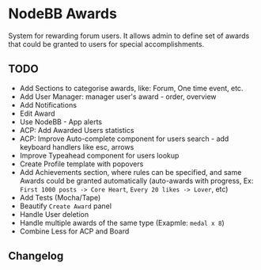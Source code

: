 # NodeBB Awards

System for rewarding forum users. It allows admin to define set of awards that could be granted to users for special accomplishments. 

## TODO

- Add Sections to categorise awards, like: Forum, One time event, etc.
- Add User Manager: manager user's award - order, overview
- Add Notifications
- Edit Award
- Use NodeBB - App alerts
- ACP: Add Awarded Users statistics
- ACP: Improve Auto-complete component for users search - add keyboard handlers like esc, arrows
- Improve Typeahead component for users lookup
- Create Profile template with popovers
- Add Achievements section, where rules can be specified, and same Awards could be granted automatically (auto-awards with progress, Ex: `First 1000 posts -> Core Heart`, `Every 20 likes -> Lover`, etc)
- Add Tests (Mocha/Tape)
- Beautify `Create Award` panel
- Handle User deletion
- Handle multiple awards of the same type (Exapmle: `medal x 8`)
- Combine Less for ACP and Board

## Changelog
